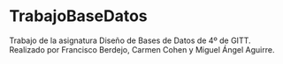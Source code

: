 # TrabajoBaseDatos
Trabajo de la asignatura Diseño de Bases de Datos de 4º de GITT. Realizado por Francisco Berdejo, Carmen Cohen y Miguel Ángel Aguirre. 
